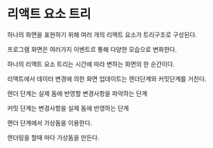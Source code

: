 # 리액트 요소 트리
하나의 화면을 표현하기 위해 여러 개의 리액트 요소가 트리구조로 구성된다.

프로그램 화면은 여러가지 이벤트르 통해 다양한 모습으로 변화한다.

하나의 리액트 요소 트리는 시간에 따라 변하는 화면의 한 순간이다.

리액트에서 데이터 변경에 의한 화면 업데이트는 렌더단계와 커밋단계를 거친다.

렌더 단계는 실제 돔에 반영할 변경사항을 파악하는 단계

커밋 단계는 변경사항을 실제 돔에 반영하는 단계

랜더 단계에서 가상돔을 이용한다.

렌더링을 할때 마다 가상돔을 만든다.


